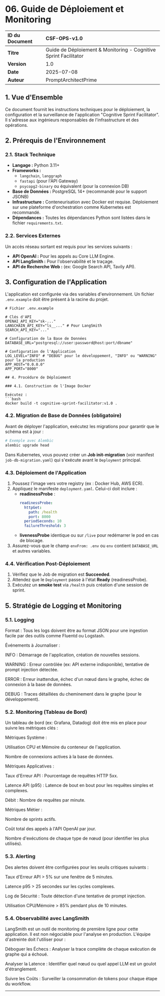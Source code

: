 # 06. Guide de Déploiement et Monitoring

| ID du Document | CSF-OPS-v1.0 |
| :--- | :--- |
| **Titre** | Guide de Déploiement & Monitoring - Cognitive Sprint Facilitator |
| **Version** | 1.0 |
| **Date** | 2025-07-08 |
| **Auteur** | PromptArchitectPrime |

## 1. Vue d'Ensemble

Ce document fournit les instructions techniques pour le déploiement, la configuration et la surveillance de l'application "Cognitive Sprint Facilitator". Il s'adresse aux ingénieurs responsables de l'infrastructure et des opérations.

## 2. Prérequis de l'Environnement

### 2.1. Stack Technique

* **Langage :** Python 3.11+
* **Frameworks :**
    * `langchain`, `langgraph`
    * `fastapi` (pour l'API Gateway)
    * `psycopg2-binary` ou équivalent (pour la connexion DB)
* **Base de Données :** PostgreSQL 14+ (recommandé pour le support JSONB)
* **Infrastructure :** Conteneurisation avec Docker est requise. Déploiement sur une plateforme d'orchestration comme Kubernetes est recommandé.
* **Dépendances :** Toutes les dépendances Python sont listées dans le fichier `requirements.txt`.

### 2.2. Services Externes

Un accès réseau sortant est requis pour les services suivants :
* **API OpenAI :** Pour les appels au Core LLM Engine.
* **API LangSmith :** Pour l'observabilité et le traçage.
* **API de Recherche Web :** (ex: Google Search API, Tavily API).

## 3. Configuration de l'Application

L'application est configurée via des variables d'environnement. Un fichier `.env.example` doit être présent à la racine du projet.

```env
# Fichier .env.example

# Clés d'API
OPENAI_API_KEY="sk-..."
LANGCHAIN_API_KEY="ls__..." # Pour LangSmith
SEARCH_API_KEY="..."

# Configuration de la Base de Données
DATABASE_URL="postgresql://user:password@host:port/dbname"

# Configuration de l'Application
LOG_LEVEL="INFO" # "DEBUG" pour le développement, "INFO" ou "WARNING" pour la production
APP_HOST="0.0.0.0"
APP_PORT="8000"

## 4. Procédure de Déploiement

### 4.1. Construction de l'Image Docker

Exécutez :
```bash
docker build -t cognitive-sprint-facilitator:v1.0 .
```

### 4.2. Migration de Base de Données (obligatoire)
Avant de déployer l'application, exécutez les migrations pour garantir que le schéma est à jour :
```bash
# Exemple avec Alembic
alembic upgrade head
```
Dans Kubernetes, vous pouvez créer un **Job init-migration** (voir manifest `job-db-migration.yaml`) qui s'exécute avant le `Deployment` principal.

### 4.3. Déploiement de l'Application
1. Poussez l'image vers votre registry (ex : Docker Hub, AWS ECR).
2. Appliquez le manifeste `deployment.yaml`. Celui-ci doit inclure :
   * **readinessProbe** :
     ```yaml
     readinessProbe:
       httpGet:
         path: /health
         port: 8000
       periodSeconds: 10
       failureThreshold: 3
     ```
   * **livenessProbe** identique ou sur `/live` pour redémarrer le pod en cas de blocage.
3. Assurez-vous que le champ `envFrom: .env` ou `env` contient `DATABASE_URL` et autres variables.

### 4.4. Vérification Post-Déploiement
1. Vérifiez que le Job de migration est **Succeeded**.
2. Attendez que le `Deployment` passe à l'état **Ready** (readinessProbe).
3. Exécutez un **smoke test** via `/health` puis création d'une session de sprint.

## 5. Stratégie de Logging et Monitoring

### 5.1. Logging
Format : Tous les logs doivent être au format JSON pour une ingestion facile par des outils comme Fluentd ou Logstash.

Événements à Journaliser :

INFO : Démarrage de l'application, création de nouvelles sessions.

WARNING : Erreur contrôlée (ex: API externe indisponible), tentative de prompt injection détectée.

ERROR : Erreur inattendue, échec d'un nœud dans le graphe, échec de connexion à la base de données.

DEBUG : Traces détaillées du cheminement dans le graphe (pour le développement).

### 5.2. Monitoring (Tableau de Bord)
Un tableau de bord (ex: Grafana, Datadog) doit être mis en place pour suivre les métriques clés :

Métriques Système :

Utilisation CPU et Mémoire du conteneur de l'application.

Nombre de connexions actives à la base de données.

Métriques Applicatives :

Taux d'Erreur API : Pourcentage de requêtes HTTP 5xx.

Latence API (p95) : Latence de bout en bout pour les requêtes simples et complexes.

Débit : Nombre de requêtes par minute.

Métriques Métier :

Nombre de sprints actifs.

Coût total des appels à l'API OpenAI par jour.

Nombre d'exécutions de chaque type de nœud (pour identifier les plus utilisés).

### 5.3. Alerting
Des alertes doivent être configurées pour les seuils critiques suivants :

Taux d'Erreur API > 5% sur une fenêtre de 5 minutes.

Latence p95 > 25 secondes sur les cycles complexes.

Log de Sécurité : Toute détection d'une tentative de prompt injection.

Utilisation CPU/Mémoire > 85% pendant plus de 10 minutes.

### 5.4. Observabilité avec LangSmith
LangSmith est un outil de monitoring de première ligne pour cette application. Il est non négociable pour l'analyse en production. L'équipe d'astreinte doit l'utiliser pour :

Déboguer les Échecs : Analyser la trace complète de chaque exécution de graphe qui a échoué.

Analyser la Latence : Identifier quel nœud ou quel appel LLM est un goulot d'étranglement.

Suivre les Coûts : Surveiller la consommation de tokens pour chaque étape du workflow.


---